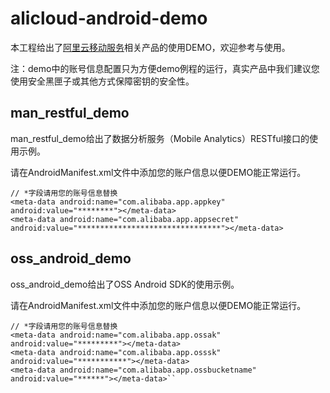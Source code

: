 # alicloud-android-demo

本工程给出了[阿里云移动服务](http://dpa.console.aliyun.com/)相关产品的使用DEMO，欢迎参考与使用。

注：demo中的账号信息配置只为方便demo例程的运行，真实产品中我们建议您使用安全黑匣子或其他方式保障密钥的安全性。

## man_restful_demo

man_restful_demo给出了数据分析服务（Mobile Analytics）RESTful接口的使用示例。

请在AndroidManifest.xml文件中添加您的账户信息以便DEMO能正常运行。

```
// *字段请用您的账号信息替换
<meta-data android:name="com.alibaba.app.appkey" android:value="********"></meta-data>
<meta-data android:name="com.alibaba.app.appsecret" android:value="********************************"></meta-data>
```

## oss_android_demo

oss_android_demo给出了OSS Android SDK的使用示例。

请在AndroidManifest.xml文件中添加您的账户信息以便DEMO能正常运行。

```
// *字段请用您的账号信息替换
<meta-data android:name="com.alibaba.app.ossak" android:value="*********"></meta-data>
<meta-data android:name="com.alibaba.app.osssk" android:value="***********"></meta-data>
<meta-data android:name="com.alibaba.app.ossbucketname" android:value="******"></meta-data>``
```
